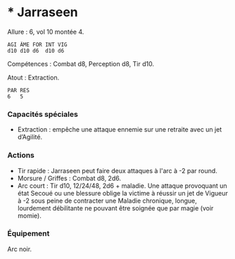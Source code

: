 # * Jarraseen

Allure : 6, vol 10 montée 4.

	AGI	ÂME	FOR	INT	VIG
	d10	d10	d6	d10	d6

Compétences : Combat d8, Perception d8, Tir d10.

Atout : Extraction.

	PAR	RES
	6	5

### Capacités spéciales
- Extraction : empêche une attaque ennemie sur une retraite avec un jet d’Agilité.

### Actions
- Tir rapide : Jarraseen peut faire deux attaques à l'arc à -2 par round.
- Morsure / Griffes : Combat d8, 2d6.
- Arc court : Tir d10, 12/24/48, 2d6 + maladie. Une attaque provoquant un état Secoué ou une blessure oblige la victime à réussir un jet de Vigueur à -2 sous peine de contracter une Maladie chronique, longue, lourdement débilitante ne pouvant être soignée que par magie (voir momie).

### Équipement
Arc noir.
